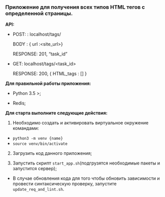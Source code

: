 
###  Приложение для получения всех типов HTML тегов с определенной страницы.

**API:**

- POST: : localhost/tags/

    BODY : { url :<site_url>}

    RESPONSE: 201, “task_id”

- GET: localhost/tags/<task_id>

    RESPONSE: 200, { HTML_tags : [] }


**Для правильной работы приложения:**

- Python 3.5 >;

- Redis;

**Для старта выполните следующие действия:**

1. Необходимо создать и активировать виртуальное окружение командами:
 - `python3 -m venv {name}`
 - `source venv/bin/activate`

2. Загрузить код данного приложения;

3. Запустить скрипт `start_app.sh`(подгрузятся необходимые пакеты и запустится сервер);

- В случае обновления кода для того чтобы обновить зависимости и провести синтаксическую проверку, запустите `update_req_and_lint.sh`.